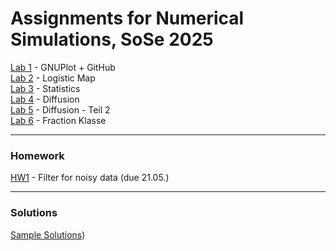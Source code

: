 # Assignments for Numerical Simulations, SoSe 2025

[Lab 1](https://classroom.github.com/a/NATdBzim) - GNUPlot + GitHub  
[Lab 2](https://classroom.github.com/a/HTnN1EZs) - Logistic Map  
[Lab 3](https://classroom.github.com/a/_Sw2KWcw) - Statistics  
[Lab 4](https://classroom.github.com/a/Y9MTiA3n) - Diffusion   
[Lab 5](https://classroom.github.com/a/xuB9eBNb) - Diffusion - Teil 2  
[Lab 6](https://classroom.github.com/a/7Gmy1pkt) - Fraction Klasse

----

### Homework

[HW1](https://classroom.github.com/a/sh2y7t0g) - Filter for noisy data (due 21.05.)

---

### Solutions
[Sample Solutions](https://github.com/NumSim2025/sample_solutions))

